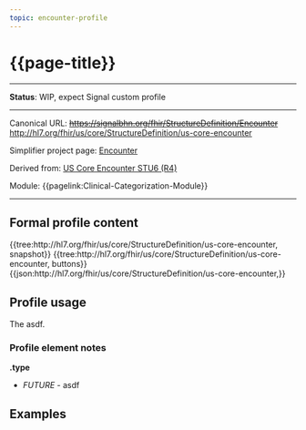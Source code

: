 ```yaml
---
topic: encounter-profile
---
```


# {{page-title}}

---

**Status**:  WIP, expect Signal custom profile

---

Canonical URL: ~~https://signalbhn.org/fhir/StructureDefinition/Encounter~~ http://hl7.org/fhir/us/core/StructureDefinition/us-core-encounter

Simplifier project page: [Encounter](https://simplifier.net/signal-mso-fhir-profiles/)

Derived from: [US Core Encounter STU6 (R4)](https://hl7.org/fhir/us/core/StructureDefinition-us-core-encounter.html)

Module:  {{pagelink:Clinical-Categorization-Module}}

---

## Formal profile content
<tabs>
	<tab title="Tree snapshot">
		{{tree:http://hl7.org/fhir/us/core/StructureDefinition/us-core-encounter, snapshot}}
	</tab>
	<tab title="Tree, diff/hybrid/snapshot">
		{{tree:http://hl7.org/fhir/us/core/StructureDefinition/us-core-encounter, buttons}}
	</tab>
	<tab title="JSON">
		{{json:http://hl7.org/fhir/us/core/StructureDefinition/us-core-encounter,}}
	</tab>
</tabs>

## Profile usage

The asdf.

### Profile element notes

**.type**
- *FUTURE* - asdf

## Examples

